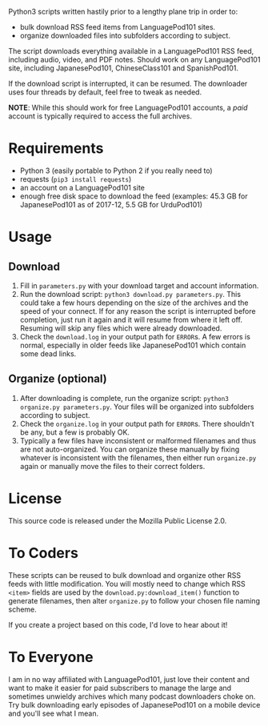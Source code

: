 Python3 scripts written hastily prior to a lengthy plane trip in order to:
* bulk download RSS feed items from LanguagePod101 sites.
* organize downloaded files into subfolders according to subject.

The script downloads everything available in a LanguagePod101 RSS feed, including audio, video, and PDF notes. Should work on any LanguagePod101 site, including JapanesePod101, ChineseClass101 and SpanishPod101.

If the download script is interrupted, it can be resumed. The downloader uses four threads by default, feel free to tweak as needed.

**NOTE**: While this should work for free LanguagePod101 accounts, a *paid* account is typically required to access the full archives.

Requirements
===
* Python 3 (easily portable to Python 2 if you really need to)
* requests (`pip3 install requests`)
* an account on a LanguagePod101 site
* enough free disk space to download the feed (examples: 45.3 GB for JapanesePod101 as of 2017-12, 5.5 GB for UrduPod101)

Usage
===
## Download
1. Fill in `parameters.py` with your download target and account information.
1. Run the download script: `python3 download.py parameters.py`. This could take a few hours depending on the size of the archives and the speed of your connect. If for any reason the script is interrupted before completion, just run it again and it will resume from where it left off. Resuming will skip any files which were already downloaded.
1. Check the `download.log` in your output path for `ERROR`s. A few errors is normal, especially in older feeds like JapanesePod101 which contain some dead links.
## Organize (optional)
1. After downloading is complete, run the organize script: `python3 organize.py parameters.py`. Your files will be organized into subfolders according to subject.
1. Check the `organize.log` in your output path for `ERROR`s. There shouldn't be any, but a few is probably OK.
1. Typically a few files have inconsistent or malformed filenames and thus are not auto-organized. You can organize these manually by fixing whatever is inconsistent with the filenames, then either run `organize.py` again or manually move the files to their correct folders.

License
==
This source code is released under the Mozilla Public License 2.0.

To Coders
===
These scripts can be reused to bulk download and organize other RSS feeds with little modification. You will mostly need to change which RSS `<item>` fields are used by the `download.py:download_item()` function to generate filenames, then alter `organize.py` to follow your chosen file naming scheme.

If you create a project based on this code, I'd love to hear about it!

To Everyone
===
I am in no way affiliated with LanguagePod101, just love their content and want to make it easier for paid subscribers to manage the large and sometimes unwieldy archives which many podcast downloaders choke on. Try bulk downloading early episodes of JapanesePod101 on a mobile device and you'll see what I mean.
